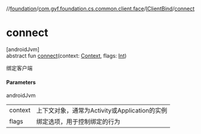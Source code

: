 //[foundation](../../../index.md)/[com.gyf.foundation.cs.common.client.face](../index.md)/[IClientBind](index.md)/[connect](connect.md)

# connect

[androidJvm]\
abstract fun [connect](connect.md)(context: [Context](https://developer.android.com/reference/kotlin/android/content/Context.html), flags: [Int](https://kotlinlang.org/api/core/kotlin-stdlib/kotlin/-int/index.html))

绑定客户端

#### Parameters

androidJvm

| | |
|---|---|
| context | 上下文对象，通常为Activity或Application的实例 |
| flags | 绑定选项，用于控制绑定的行为 |